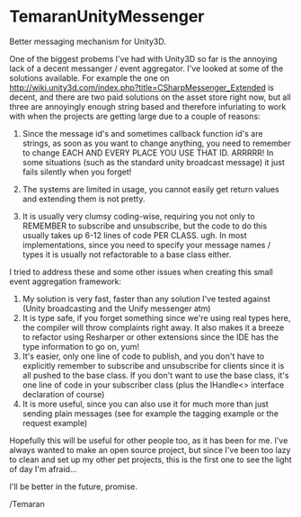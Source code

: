 TemaranUnityMessenger
=====================

Better messaging mechanism for Unity3D.

One of the biggest probems I've had with Unity3D so far is the annoying lack of a decent messanger / event aggregator.
I've looked at some of the solutions available. For example the one on http://wiki.unity3d.com/index.php?title=CSharpMessenger_Extended is decent,
and there are two paid solutions on the asset store right now, but all three are annoyingly enough string based and therefore infuriating to work with
when the projects are getting large due to a couple of reasons:

1. Since the message id's and sometimes callback function id's are strings, as soon as you want to change anything, you need to remember
to change EACH AND EVERY PLACE YOU USE THAT ID. ARRRRR! In some situations (such as the standard unity broadcast message) it just fails silently when you forget!

2. The systems are limited in usage, you cannot easily get return values and extending them is not pretty.

3. It is usually very clumsy coding-wise, requiring you not only to REMEMBER to subscribe and unsubscribe, but the code to do this usually takes up 6-12 lines of code PER CLASS.
ugh. In most implementations, since you need to specify your message names / types it is usually not refactorable to a base class either.



I tried to address these and some other issues when creating this small event aggregation framework:

1. My solution is very fast, faster than any solution I've tested against (Unity broadcasting and the Unify messenger atm)
2. It is type safe, if you forget something since we're using real types here, the compiler will throw complaints right away.
   It also makes it a breeze to refactor using Resharper or other extensions since the IDE has the type information to go on, yum!
3. It's easier, only one line of code to publish, and you don't have to explicitly remember to subscribe and unsubscribe for clients since it is all pushed to the base class.
   If you don't want to use the base class, it's one line of code in your subscriber class (plus the IHandle<> interface declaration of course)
4. It is more useful, since you can also use it for much more than just sending plain messages (see for example the tagging example or the request example)

Hopefully this will be useful for other people too, as it has been for me.
I've always wanted to make an open source project, but since I've been too lazy to clean and set up my other pet projects, this is the first one to see the light of day I'm afraid...

I'll be better in the future, promise.

/Temaran